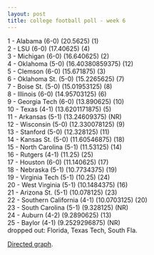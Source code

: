 ```yaml
---
layout: post
title: college football poll - week 6
---
```


1 - Alabama (6-0) (20.5625) (1) <br/>
2 - LSU (6-0) (17.40625) (4) <br/>
3 - Michigan (6-0) (16.640625) (2) <br/>
4 - Oklahoma (5-0) (16.40380859375) (12) <br/>
5 - Clemson (6-0) (15.671875) (3) <br/>
6 - Oklahoma St. (5-0) (15.2265625) (7) <br/>
7 - Boise St. (5-0) (15.01953125) (8) <br/>
8 - Illinois (6-0) (14.95703125) (6) <br/>
9 - Georgia Tech (6-0) (13.890625) (10) <br/>
10 - Texas (4-1) (13.6201171875) (5) <br/>
11 - Arkansas (5-1) (13.24609375) (NR) <br/>
12 - Wisconsin (5-0) (12.330078125) (9) <br/>
13 - Stanford (5-0) (12.328125) (11) <br/>
14 - Kansas St. (5-0) (11.60546875) (18) <br/>
15 - North Carolina (5-1) (11.53125) (14) <br/>
16 - Rutgers (4-1) (11.25) (25) <br/>
17 - Houston (6-0) (11.140625) (17) <br/>
18 - Nebraska (5-1) (10.7734375) (19) <br/>
19 - Virginia Tech (5-1) (10.25) (24) <br/>
20 - West Virginia (5-1) (10.1484375) (16) <br/>
21 - Arizona St. (5-1) (10.078125) (23) <br/>
22 - Southern California (4-1) (10.0703125) (20) <br/>
23 - South Carolina (5-1) (9.328125) (NR) <br/>
24 - Auburn (4-2) (9.2890625) (13) <br/>
25 - Baylor (4-1) (9.2529296875) (NR) <br/>
dropped out: Florida, Texas Tech, South Fla.

<p/>
<a href="http://i.imgur.com/sjXAF.jpg">Directed graph</a>.

